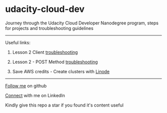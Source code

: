 # udacity-cloud-dev
Journey through the Udacity Cloud Developer Nanodegree program, steps for projects and troubleshooting guidelines

---

Useful links:
<ol>
<li>

Lesson 2 Client [troubleshooting](https://github.com/ohansck/udacity-cloud-dev/deploy-serveless-app)
</li>
<li>

Lesson 2 - POST Method [troubleshooting](https://github.com/ohansck/udacity-cloud-dev/deploy-serveless-app)
</li>
<li>

Save AWS credits - Create clusters with [Linode](https://github.com/ohansck/udacity-cloud-dev/monolith-to-microservices)
</li>
</ol>



---

[Follow me](https://github.com/ohansck) on github

[Connect](https://linkedin.com/in/ohaneme-kingsley) with me on LinkedIn

Kindly give this repo a star if you found it's content useful
